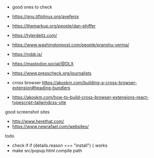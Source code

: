 - good ones to check 
- https://gnu.tiflolinux.org/avefenix
- https://themarkup.org/people/dan-phiffer
- https://tylerdeitz.com/
- https://www.washingtonpost.com/people/pranshu-verma/
- https://robb.is/
- https://mastodon.social/@DLX
- https://www.presscheck.org/journalists

- cross browser https://akoskm.com/building-a-cross-browser-extension#heading-bundlers
- https://akoskm.com/how-to-build-cross-browser-extensions-react-typescript-tailwindcss-vite

good screenshot sites
- http://www.herethat.com/
- https://www.newrafael.com/websites/

todo
- check if if (details.reason === "install") { works
- make src/popup.html compile path
